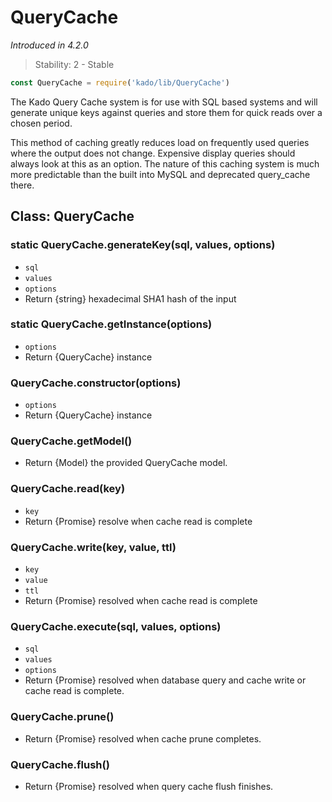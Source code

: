 # QueryCache
*Introduced in 4.2.0*
> Stability: 2 - Stable
```js
const QueryCache = require('kado/lib/QueryCache')
```
The Kado Query Cache system is for use with SQL based systems and will
generate unique keys against queries and store them for quick reads over a
chosen period.

This method of caching greatly reduces load on frequently used queries where the
output does not change. Expensive display queries should always look at this as
an option. The nature of this caching system is much more predictable than the
built into MySQL and deprecated query_cache there.

## Class: QueryCache

### static QueryCache.generateKey(sql, values, options)
* `sql`
* `values`
* `options`
* Return {string} hexadecimal SHA1 hash of the input

### static QueryCache.getInstance(options)
* `options`
* Return {QueryCache} instance

### QueryCache.constructor(options)
* `options`
* Return {QueryCache} instance

### QueryCache.getModel()
* Return {Model} the provided QueryCache model.

### QueryCache.read(key)
* `key`
* Return {Promise} resolve when cache read is complete

### QueryCache.write(key, value, ttl)
* `key`
* `value`
* `ttl`
* Return {Promise} resolved when cache read is complete

### QueryCache.execute(sql, values, options)
* `sql`
* `values`
* `options`
* Return {Promise} resolved when database query and cache write or cache read is
complete.

### QueryCache.prune()
* Return {Promise} resolved when cache prune completes.

### QueryCache.flush()
* Return {Promise} resolved when query cache flush finishes.
